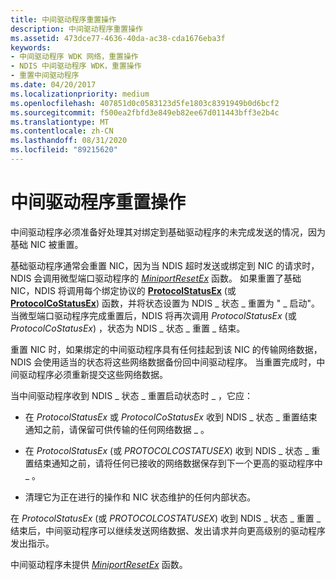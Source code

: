 ```yaml
---
title: 中间驱动程序重置操作
description: 中间驱动程序重置操作
ms.assetid: 473dce77-4636-40da-ac38-cda1676eba3f
keywords:
- 中间驱动程序 WDK 网络，重置操作
- NDIS 中间驱动程序 WDK，重置操作
- 重置中间驱动程序
ms.date: 04/20/2017
ms.localizationpriority: medium
ms.openlocfilehash: 407851d0c0583123d5fe1803c8391949b0d6bcf2
ms.sourcegitcommit: f500ea2fbfd3e849eb82ee67d011443bff3e2b4c
ms.translationtype: MT
ms.contentlocale: zh-CN
ms.lasthandoff: 08/31/2020
ms.locfileid: "89215620"
---
```

# <a name="intermediate-driver-reset-operations"></a>中间驱动程序重置操作





中间驱动程序必须准备好处理其对绑定到基础驱动程序的未完成发送的情况，因为基础 NIC 被重置。

基础驱动程序通常会重置 NIC，因为当 NDIS 超时发送或绑定到 NIC 的请求时，NDIS 会调用微型端口驱动程序的 [*MiniportResetEx*](/windows-hardware/drivers/ddi/ndis/nc-ndis-miniport_reset) 函数。 如果重置了基础 NIC，NDIS 将调用每个绑定协议的 [**ProtocolStatusEx**](/windows-hardware/drivers/ddi/ndis/nc-ndis-protocol_status_ex) (或 [**ProtocolCoStatusEx**](/windows-hardware/drivers/ddi/ndis/nc-ndis-protocol_co_status_ex)) 函数，并将状态设置为 NDIS \_ 状态 \_ 重置为 " \_ 启动"。 当微型端口驱动程序完成重置后，NDIS 将再次调用 *ProtocolStatusEx* (或 *ProtocolCoStatusEx*) ，状态为 NDIS \_ 状态 \_ 重置 \_ 结束。

重置 NIC 时，如果绑定的中间驱动程序具有任何挂起到该 NIC 的传输网络数据，NDIS 会使用适当的状态将这些网络数据备份回中间驱动程序。 当重置完成时，中间驱动程序必须重新提交这些网络数据。

当中间驱动程序收到 NDIS \_ 状态 \_ 重置启动状态时 \_ ，它应：

-   在 *ProtocolStatusEx* 或 *ProtocolCoStatusEx* 收到 NDIS \_ 状态 \_ 重置结束通知之前，请保留可供传输的任何网络数据 \_ 。

-   在 *ProtocolStatusEx* (或 *PROTOCOLCOSTATUSEX*) 收到 NDIS \_ 状态 \_ 重置结束通知之前，请将任何已接收的网络数据保存到下一个更高的驱动程序中 \_ 。

-   清理它为正在进行的操作和 NIC 状态维护的任何内部状态。

在 *ProtocolStatusEx* (或 *PROTOCOLCOSTATUSEX*) 收到 NDIS \_ 状态 \_ 重置 \_ 结束后，中间驱动程序可以继续发送网络数据、发出请求并向更高级别的驱动程序发出指示。

中间驱动程序未提供 [*MiniportResetEx*](/windows-hardware/drivers/ddi/ndis/nc-ndis-miniport_reset) 函数。

 

